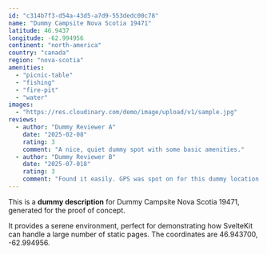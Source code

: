 ```yaml
---
id: "c314b7f3-d54a-43d5-a7d9-553dedc00c78"
name: "Dummy Campsite Nova Scotia 19471"
latitude: 46.9437
longitude: -62.994956
continent: "north-america"
country: "canada"
region: "nova-scotia"
amenities:
  - "picnic-table"
  - "fishing"
  - "fire-pit"
  - "water"
images:
  - "https://res.cloudinary.com/demo/image/upload/v1/sample.jpg"
reviews:
  - author: "Dummy Reviewer A"
    date: "2025-02-08"
    rating: 3
    comment: "A nice, quiet dummy spot with some basic amenities."
  - author: "Dummy Reviewer B"
    date: "2025-07-018"
    rating: 3
    comment: "Found it easily. GPS was spot on for this dummy location."
---
```


This is a **dummy description** for Dummy Campsite Nova Scotia 19471, generated for the proof of concept.

It provides a serene environment, perfect for demonstrating how SvelteKit can handle a large number of static pages. The coordinates are 46.943700, -62.994956.
